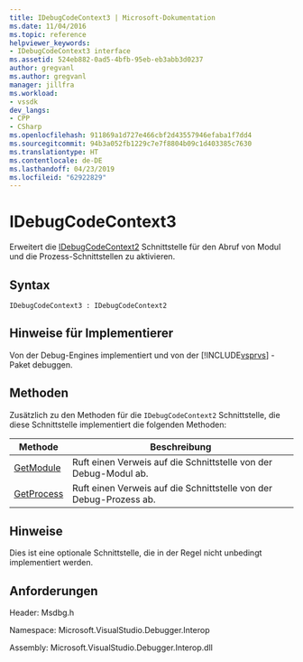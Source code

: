 ```yaml
---
title: IDebugCodeContext3 | Microsoft-Dokumentation
ms.date: 11/04/2016
ms.topic: reference
helpviewer_keywords:
- IDebugCodeContext3 interface
ms.assetid: 524eb882-0ad5-4bfb-95eb-eb3abb3d0237
author: gregvanl
ms.author: gregvanl
manager: jillfra
ms.workload:
- vssdk
dev_langs:
- CPP
- CSharp
ms.openlocfilehash: 911869a1d727e466cbf2d43557946efaba1f7dd4
ms.sourcegitcommit: 94b3a052fb1229c7e7f8804b09c1d403385c7630
ms.translationtype: HT
ms.contentlocale: de-DE
ms.lasthandoff: 04/23/2019
ms.locfileid: "62922829"
---
```

# <a name="idebugcodecontext3"></a>IDebugCodeContext3
Erweitert die [IDebugCodeContext2](../../../extensibility/debugger/reference/idebugcodecontext2.md) Schnittstelle für den Abruf von Modul und die Prozess-Schnittstellen zu aktivieren.

## <a name="syntax"></a>Syntax

```
IDebugCodeContext3 : IDebugCodeContext2
```

## <a name="notes-for-implementers"></a>Hinweise für Implementierer
 Von der Debug-Engines implementiert und von der [!INCLUDE[vsprvs](../../../code-quality/includes/vsprvs_md.md)] -Paket debuggen.

## <a name="methods"></a>Methoden
 Zusätzlich zu den Methoden für die `IDebugCodeContext2` Schnittstelle, die diese Schnittstelle implementiert die folgenden Methoden:

|Methode|Beschreibung|
|------------|-----------------|
|[GetModule](../../../extensibility/debugger/reference/idebugcodecontext3-getmodule.md)|Ruft einen Verweis auf die Schnittstelle von der Debug-Modul ab.|
|[GetProcess](../../../extensibility/debugger/reference/idebugcodecontext3-getprocess.md)|Ruft einen Verweis auf die Schnittstelle von der Debug-Prozess ab.|

## <a name="remarks"></a>Hinweise
 Dies ist eine optionale Schnittstelle, die in der Regel nicht unbedingt implementiert werden.

## <a name="requirements"></a>Anforderungen
 Header: Msdbg.h

 Namespace: Microsoft.VisualStudio.Debugger.Interop

 Assembly: Microsoft.VisualStudio.Debugger.Interop.dll